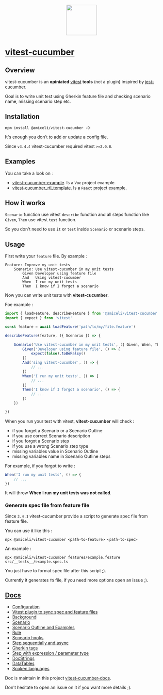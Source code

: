 <p align="center">
<img src="https://vitest-cucumber.miceli.click/_astro/logo.xz4thweI_1tCcsa.webp" width="100" />
</p>

# [vitest-cucumber](https://vitest-cucumber.miceli.click/)

## Overview

vitest-cucumber is an **opiniated** [vitest](https://vitest.dev/) **tools** (not a plugin) inspired by [jest-cucumber](https://github.com/bencompton/jest-cucumber).

Goal is to write unit test using Gherkin feature file and checking scenario name, missing scenario step etc.

## Installation

    npm install @amiceli/vitest-cucumber -D

It's enough you don't to add or update a config file.

Since `v3.4.4` vitest-cucumber required vitest `>=2.0.0`.

## Examples

You can take a look on :

- [vitest-cucumber-example](https://github.com/amiceli/vitest-cucumber-example). Is a `Vue` project example.
- [vitest-cucumber_rtl_template](https://github.com/Agriculture-Intelligence/vitest-cucumber_rtl_template). Is a `React` project example.

## How it works

`Scenario` function use vitest `describe` function and all steps function like `Given`, `Then`
use vitest `test` function.

So you don't need to use `it` or `test` inside `Scenario` or scenario steps.

## Usage

First write your `feature` file. By example : 

~~~feature
Feature: Improve my unit tests
    Scenario: Use vitest-cucumber in my unit tests
        Given Developer using feature file
        And   Using vitest-cucumber
        When  I run my unit tests
        Then  I know if I forgot a scenario
~~~

Now you can write unit tests with **vitest-cucumber**.

Foe example : 

~~~typescript
import { loadFeature, describeFeature } from '@amiceli/vitest-cucumber'
import { expect } from 'vitest'

const feature = await loadFeature('path/to/my/file.feature')

describeFeature(feature, ({ Scenario }) => {
            
    Scenario('Use vitest-cucumber in my unit tests', ({ Given, When, Then, And }) => {
        Given('Developer using feature file', () => {
            expect(false).toBeFalsy()
        })
        And('sing vitest-cucumber', () => {
            // ...
        })
        When('I run my unit tests', () => {
            // ...
        })
        Then('I know if I forgot a scenario', () => {
            // ...
        })
    })

})
~~~

When you run your test with vitest, **vitest-cucumber** will check : 

- if you forget a Scenario or a Scenario Outline
- if you use correct Scenario description
- if you forgot a Scenario step
- if you use a wrong Scenario step type
- missing variables value in Scenario Outline
- missing variables name in Scenario Outline steps

For example, if you forgot to write : 

~~~typescript
When('I run my unit tests', () => {
    // ...
})
~~~

It will throw **When I run my unit tests was not called**.

### Generate spec file from feature file

Since `3.4.1` vitest-cucumber provide a script to generate spec file from feature file.

You can use it like this : 

    npx @amiceli/vitest-cucumber <path-to-feature> <path-to-spec>

An example : 

    npx @amiceli/vitest-cucumber features/example.feature src/__tests__/example.spec.ts

You just have to format spec file after this script ;).

Currently it generates `TS` file, if you need more options open an issue ;).

## [Docs](https://vitest-cucumber.miceli.click/)

- [Configuration](https://vitest-cucumber.miceli.click/configuration)
- [Vitest plugin to sync spec and feature files](https://vitest-cucumber.miceli.click/plugin)
- [Background](https://vitest-cucumber.miceli.click/features/background)
- [Scenario](https://vitest-cucumber.miceli.click/features/scenario)
- [Scenario Outline and Examples](https://vitest-cucumber.miceli.click/features/scenario-outline)
- [Rule](https://vitest-cucumber.miceli.click/features/rule)
- [Scneario hooks](https://vitest-cucumber.miceli.click/features/hooks)
- [Step sequentially and async](https://vitest-cucumber.miceli.click/features/sequentially-and-async)
- [Gherkin tags](https://vitest-cucumber.miceli.click/features/gherkin-tags)
- [Step with expression / parameter type](https://vitest-cucumber.miceli.click/features/step-expression)
- [DocStrings](https://vitest-cucumber.miceli.click/features/doc-strings)
- [DataTables](https://vitest-cucumber.miceli.click/features/data-tables)
- [Spoken languages](https://vitest-cucumber.miceli.click/features/spoken-languages)

Doc is maintain in this project [vitest-cucumber-docs](https://github.com/amiceli/vitest-cucumber-docs).

Don't hesitate to open an issue on it if you want more details ;).